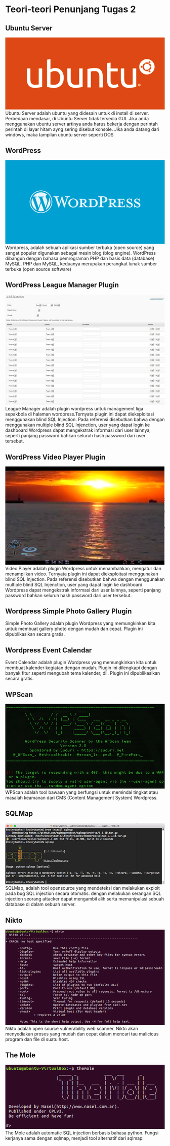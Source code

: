 # Teori-teori Penunjang Tugas 2

## Ubuntu Server

![](/assets/teori-tugas2/ubuntu.png)  
Ubuntu Server adalah ubuntu yang didesain untuk di install di server. Perbedaan mendasar, di Ubuntu Server tidak tersedia GUI. Jika anda menggunakan ubuntu server artinya anda harus bekerja dengan perintah perintah di layar hitam ayng sering disebut konsole. Jika anda datang dari windows, maka tampilan ubuntu server seperti DOS

## WordPress

![](/assets/teori-tugas2/wordpress.png)  
Wordpress, adalah sebuah aplikasi sumber terbuka \(open source\) yang sangat populer digunakan sebagai mesin blog \(blog engine\). WordPress dibangun dengan bahasa pemrograman PHP dan basis data \(database\) MySQL. PHP dan MySQL, keduanya merupakan perangkat lunak sumber terbuka \(open source software\)

## WordPress League Manager Plugin

![](/assets/teori-tugas2/leaguemanager.png)  
League Manager adalah plugin wordpress untuk management liga sepakbola di halaman wordpress.Ternyata plugin ini dapat dieksploitasi menggunakan blind SQL Injection. Pada referensi disebutkan bahwa dengan menggunakan multiple blind SQL Injenction, user yang dapat login ke dashboard Wordpress dapat mengekstrak informasi dari user lainnya, seperti panjang password bahkan seluruh hash password dari user tersebut.

## WordPress Video Player Plugin

![](/assets/teori-tugas2/videoplayer.PNG)  
Video Player adalah plugin Wordpress untuk menambahkan, mengatur dan menampilkan video. Ternyata plugin ini dapat dieksploitasi menggunakan blind SQL Injection. Pada referensi disebutkan bahwa dengan menggunakan multiple blind SQL Injenction, user yang dapat login ke dashboard Wordpress dapat mengekstrak informasi dari user lainnya, seperti panjang password bahkan seluruh hash password dari user tersebut.

## Wordpress Simple Photo Gallery Plugin

Simple Photo Gallery adalah plugin Wordpress yang memungkinkan kita untuk membuat gallery photo dengan mudah dan cepat. Plugin ini dipublikasikan secara gratis.

## Wordpress Event Calendar

Event Calendar adalah plugin Wordpress yang memungkinkan kita untuk membuat kalender kegiatan dengan mudah. Plugin ini dilengkapi dengan banyak fitur seperti mengubah tema kalender, dll. Plugin ini dipublikasikan secara gratis.


## WPScan

![](/assets/teori-tugas2/wpscan.png)  
WPScan adalah tool bawaan yang berfungsi untuk memindai tingkat atau masalah keamanan dari CMS \(Content Management System\) Wordpress.

## SQLMap

![](/assets/sqlmap/1.png)  
SQLMap, adalah tool opensource yang mendeteksi dan melakukan exploit pada bug SQL injection secara otomatis. dengan melakukan serangan SQL injection seorang attacker dapat mengambil alih serta memanipulasi sebuah database di dalam sebuah server.

## Nikto

![](/assets/nikto.PNG)
Nikto adalah open source vulnerability web scanner. Nikto akan menyediakan proses yang mudah dan cepat dalam mencari tau malicious program dan file di suatu host.

## The Mole

![](/assets/themole.PNG)
The Mole adalah automatic SQL injection berbasis bahasa python. Fungsi kerjanya sama dengan sqlmap, menjadi tool alternatif dari sqlmap.

